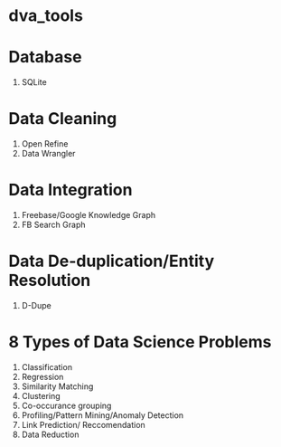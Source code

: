 # dva_tools

# Database
1. SQLite

# Data Cleaning
1. Open Refine
2. Data Wrangler

# Data Integration
1. Freebase/Google Knowledge Graph
2. FB Search Graph

# Data De-duplication/Entity Resolution
1. D-Dupe

# 8 Types of Data Science Problems
1. Classification
2. Regression
3. Similarity Matching
4. Clustering
5. Co-occurance grouping
6. Profiling/Pattern Mining/Anomaly Detection
7. Link Prediction/ Reccomendation
8. Data Reduction
